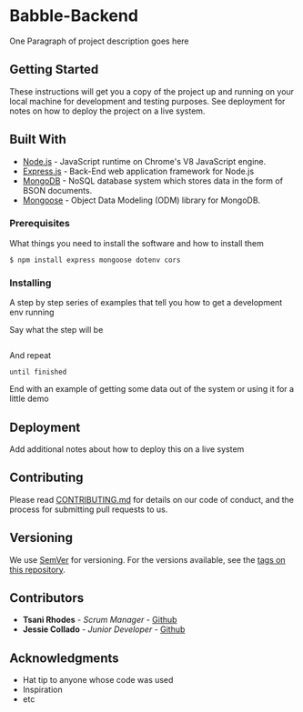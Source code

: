 # Babble-Backend
One Paragraph of project description goes here

## Getting Started

These instructions will get you a copy of the project up and running on your local machine for development and testing purposes. See deployment for notes on how to deploy the project on a live system.
## Built With
* [Node.js](https://nodejs.org/en/) - JavaScript runtime on Chrome's V8 JavaScript engine.
* [Express.js](https://expressjs.com/) - Back-End web application framework for Node.js
* [MongoDB](https://www.mongodb.com/) - NoSQL database system which stores data in the form of BSON documents.
* [Mongoose](https://mongoosejs.com/) - Object Data Modeling (ODM) library for MongoDB.
### Prerequisites

What things you need to install the software and how to install them

```
$ npm install express mongoose dotenv cors
```

### Installing

A step by step series of examples that tell you how to get a development env running

Say what the step will be

```

```

And repeat

```
until finished
```

End with an example of getting some data out of the system or using it for a little demo

## Deployment

Add additional notes about how to deploy this on a live system


## Contributing

Please read [CONTRIBUTING.md](https://gist.github.com/PurpleBooth/b24679402957c63ec426) for details on our code of conduct, and the process for submitting pull requests to us.

## Versioning

We use [SemVer](http://semver.org/) for versioning. For the versions available, see the [tags on this repository](https://github.com/your/project/tags). 

## Contributors

* **Tsani Rhodes** - *Scrum Manager* - [Github](https://github.com/tsucodes)
* **Jessie Collado** - *Junior Developer* - [Github](https://github.com/I-J-C)

## Acknowledgments

* Hat tip to anyone whose code was used
* Inspiration
* etc
